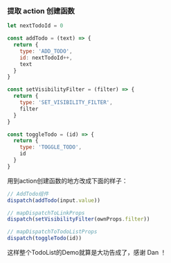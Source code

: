 ### 提取 action 创建函数
```js
let nextTodoId = 0

const addTodo = (text) => {
  return {
    type: 'ADD_TODO',
    id: nextTodoId++,
    text
  }
}

const setVisibilityFilter = (filter) => {
  return {
    type: 'SET_VISIBILITY_FILTER',
    filter
  }
}

const toggleTodo = (id) => {
  return {
    type: 'TOGGLE_TODO',
    id
  }
}
```
用到action创建函数的地方改成下面的样子：
```js
// AddTodo组件
dispatch(addTodo(input.value))

// mapDispatchToLinkProps
dispatch(setVisibilityFilter(ownProps.filter))

// mapDispatchToTodoListProps
dispatch(toggleTodo(id))
```
这样整个TodoList的Demo就算是大功告成了，感谢 Dan ！
